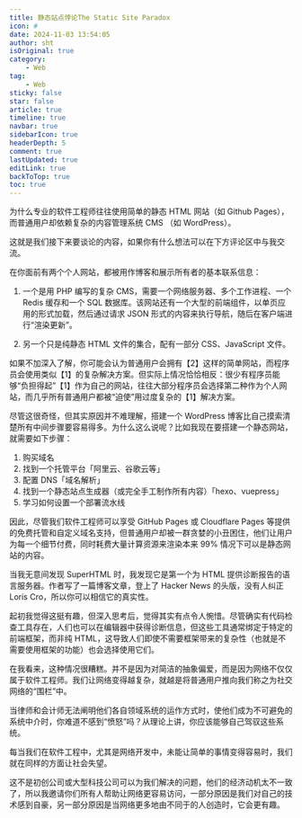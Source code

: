 ```yaml
---
title: 静态站点悖论The Static Site Paradox
icon: #
date: 2024-11-03 13:54:05
author: sht
isOriginal: true
category: 
    - Web
tag:
    - Web
sticky: false
star: false
article: true
timeline: true
navbar: true
sidebarIcon: true
headerDepth: 5
comment: true
lastUpdated: true
editLink: true
backToTop: true
toc: true
---
```


为什么专业的软件工程师往往使用简单的静态 HTML 网站（如 Github Pages），而普通用户却依赖复杂的内容管理系统 CMS （如 WordPress）。

这就是我们接下来要谈论的内容，如果你有什么想法可以在下方评论区中与我交流。

在你面前有两个个人网站，都被用作博客和展示所有者的基本联系信息：

1. 一个是用 PHP 编写的复杂 CMS，需要一个网络服务器、多个工作进程、一个 Redis 缓存和一个 SQL 数据库。该网站还有一个大型的前端组件，以单页应用的形式加载，然后通过请求 JSON 形式的内容来执行导航，随后在客户端进行“渲染更新”。

2. 另一个只是纯静态 HTML 文件的集合，配有一部分 CSS、JavaScript 文件。

如果不加深入了解，你可能会认为普通用户会拥有【2】这样的简单网站，而程序员会使用类似【1】的复杂解决方案。但实际上情况恰恰相反：很少有程序员能够“负担得起”【1】作为自己的网站，往往大部分程序员会选择第二种作为个人网站，而几乎所有普通用户都被“迫使”用过度复杂的【1】解决方案。

尽管这很奇怪，但其实原因并不难理解，搭建一个 WordPress 博客比自己摸索清楚所有中间步骤要容易得多。为什么这么说呢？比如我现在要搭建一个静态网站，就需要如下步骤：

1. 购买域名
2. 找到一个托管平台「阿里云、谷歌云等」
3. 配置 DNS「域名解析」
4. 找到一个静态站点生成器（或完全手工制作所有内容）「hexo、vuepress」
5. 学习如何设置一个部署流水线

因此，尽管我们软件工程师可以享受 GitHub Pages 或 Cloudflare Pages 等提供的免费托管和自定义域名支持，但普通用户却被一群贪婪的小丑困住，他们让用户为每一个细节付费，同时耗费大量计算资源来渲染本来 99% 情况下可以是静态网站的内容。

当我无意间发现 SuperHTML 时，我发现它是第一个为 HTML 提供诊断报告的语言服务器。作者写了一篇博客文章，登上了 Hacker News 的头版，没有人纠正 Loris Cro，所以你可以相信它的真实性。

起初我觉得这挺有趣，但深入思考后，觉得其实有点令人惋惜。尽管确实有代码检查工具存在，人们也可以在编辑器中获得诊断信息，但这些工具通常绑定于特定的前端框架，而非纯 HTML，这导致人们即使不需要框架带来的复杂性（也就是不需要使用框架的功能）也会选择使用它们。

在我看来，这种情况很糟糕。并不是因为对简洁的抽象偏爱，而是因为网络不仅仅属于软件工程师。我们让网络变得越复杂，就越是将普通用户推向我们称之为社交网络的“围栏”中。

当律师和会计师无法阐明他们各自领域系统的运作方式时，使他们成为不可避免的系统中介时，你难道不感到“愤怒”吗？从理论上讲，你应该能够自己驾驭这些系统。

每当我们在软件工程中，尤其是网络开发中，未能让简单的事情变得容易时，我们就在同样的方面让社会失望。

这不是初创公司或大型科技公司可以为我们解决的问题，他们的经济动机太不一致了，所以我邀请你们所有人帮助让网络更容易访问，一部分原因是我们对自己的技术感到自豪，另一部分原因是当网络更多地由不同于的人创造时，它会更有趣。

